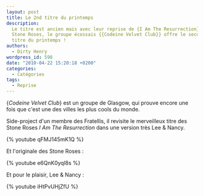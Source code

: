 ```yaml
---
layout: post
title: Le 2nd titre du printemps
description:
  Le titre est ancien mais avec leur reprise de {I Am The Resurrection} des
  Stone Roses, le groupe écossais {{Codeine Velvet Club}} offre le second grand
  titre du printemps !
authors:
  - Dirty Henry
wordpress_id: 598
date: "2010-04-22 15:20:18 +0200"
categories:
  - Catégories
tags:
  - Reprise
---
```


{_Codeine Velvet Club_} est un groupe de Glasgow, qui prouve encore une fois que
c'est une des villes les plus cools du monde.

Side-project d'un membre des Fratellis, il revisite le merveilleux titre des
Stone Roses _I Am The Resurrection_ dans une version très Lee & Nancy.

{% youtube qFMJ145mK1Q %}

Et l'originale des Stone Roses :

{% youtube e6QnK0yql8s %}

Et pour le plaisir, Lee & Nancy :

{% youtube iHtPvUHjZfU %}
